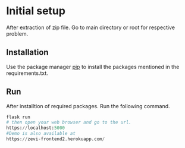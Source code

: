 # Initial setup
After extraction of zip file. Go to main directory or root for respective problem.
## Installation

Use the package manager [pip](https://pip.pypa.io/en/stable/) to install the packages mentioned in the requirements.txt.

## Run

After installtion of required packages. Run the following command.

```python
flask run
# then open your web browser and go to the url.
https://localhost:5000
#Demo is also available at 
https://zevi-frontend2.herokuapp.com/
